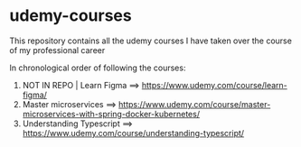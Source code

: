 # udemy-courses
This repository contains all the udemy courses I have taken over the course of my professional career 

In chronological order of following the courses:
1) NOT IN REPO |  Learn Figma ==> https://www.udemy.com/course/learn-figma/
2) Master microservices ==> https://www.udemy.com/course/master-microservices-with-spring-docker-kubernetes/
3) Understanding Typescript ==> https://www.udemy.com/course/understanding-typescript/ 
